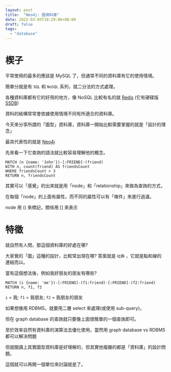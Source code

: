 ```yaml
---
layout: post
title:  "Neo4j: 圖資料庫"
date: 2022-03-05T18:29:06+08:00
draft: false
tags: 
  - "database"
---
```

# 楔子
平常使用的最多的應該是 MySQL 了，但通常不同的資料庫有它的使用情境。

簡單分就是有 `SQL` 和 `NoSQL` 系列，就二分法的方式處理。

各種資料庫都有它的好用的地方，像 NoSQL 比較有名的就 [Redis](https://redis.io) (它有硬碟版 [SSDB](https://ssdb.io))

資料的結構常常會依據使用情境不同有所適合的資料庫。

今天來分享所謂的「圖型」資料庫，資料庫一開始比較需要掌握的就是「設計的理念」

最具代表性的就是 [Neo4j](https://neo4j.com)

先來看一下它查詢的語法就比較容易理解他的概念。

```
MATCH (n {name: 'John'})-[:FRIEND]-(friend)
WITH n, count(friend) AS friendsCount
WHERE friendsCount > 3
RETURN n, friendsCount
```

其實可以「感覺」的出來就是用「node」和「relationship」來做為查詢的方式，

在每個「node」的上面有屬性，而不同的屬性可以有「條件」來進行過濾。

node 用 () 來標記，關係用 [] 來表示

# 特徵

就自然有人問，那這個資料庫的好處在哪?

大家覺的「圖」這種的設計，比較常出現在哪? 答案就是 `社群` ，它就是點和線的連結而以。

當有這個想法後，例如我好朋友的朋友有哪些?

```
MATCH (i {name: 'me'})-[:FRIEND]-(f1:friend)-[:FRIEND]-(f2:friend)
RETURN n, f1, f2
```

`i` = 我; `f1` = 我朋友; `f2` = 我朋友的朋友

如果想像用 RDBMS，就要用二層 select 來處理(或使用 sub-query)，

但在 graph database 的查詢就只要像上面很簡單的一個查詢即可。

至於效率自然有資料庫的演算法去優化使用，當然用 graph database vs RDBMS 都可以解決問題

但就閱讀上其實圖型資料庫是好理解的，但其實他複雜的都是「資料庫」的設計問題。

這個就可以再開一個單位來討論就是了。